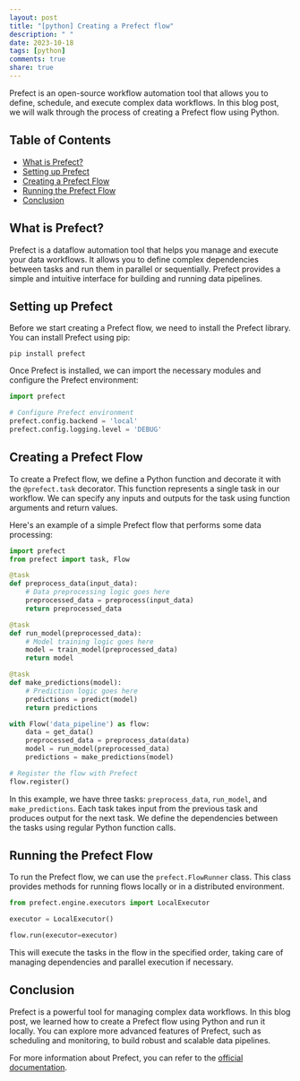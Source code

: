 ```yaml
---
layout: post
title: "[python] Creating a Prefect flow"
description: " "
date: 2023-10-18
tags: [python]
comments: true
share: true
---
```


Prefect is an open-source workflow automation tool that allows you to define, schedule, and execute complex data workflows. In this blog post, we will walk through the process of creating a Prefect flow using Python.

## Table of Contents

- [What is Prefect?](#what-is-prefect)
- [Setting up Prefect](#setting-up-prefect)
- [Creating a Prefect Flow](#creating-a-prefect-flow)
- [Running the Prefect Flow](#running-the-prefect-flow)
- [Conclusion](#conclusion)

## What is Prefect?

Prefect is a dataflow automation tool that helps you manage and execute your data workflows. It allows you to define complex dependencies between tasks and run them in parallel or sequentially. Prefect provides a simple and intuitive interface for building and running data pipelines.

## Setting up Prefect

Before we start creating a Prefect flow, we need to install the Prefect library. You can install Prefect using pip:

```
pip install prefect
```

Once Prefect is installed, we can import the necessary modules and configure the Prefect environment:

```python
import prefect

# Configure Prefect environment
prefect.config.backend = 'local'
prefect.config.logging.level = 'DEBUG'
```

## Creating a Prefect Flow

To create a Prefect flow, we define a Python function and decorate it with the `@prefect.task` decorator. This function represents a single task in our workflow. We can specify any inputs and outputs for the task using function arguments and return values.

Here's an example of a simple Prefect flow that performs some data processing:

```python
import prefect
from prefect import task, Flow

@task
def preprocess_data(input_data):
    # Data preprocessing logic goes here
    preprocessed_data = preprocess(input_data)
    return preprocessed_data

@task
def run_model(preprocessed_data):
    # Model training logic goes here
    model = train_model(preprocessed_data)
    return model

@task
def make_predictions(model):
    # Prediction logic goes here
    predictions = predict(model)
    return predictions

with Flow('data_pipeline') as flow:
    data = get_data()
    preprocessed_data = preprocess_data(data)
    model = run_model(preprocessed_data)
    predictions = make_predictions(model)

# Register the flow with Prefect
flow.register()
```

In this example, we have three tasks: `preprocess_data`, `run_model`, and `make_predictions`. Each task takes input from the previous task and produces output for the next task. We define the dependencies between the tasks using regular Python function calls.

## Running the Prefect Flow

To run the Prefect flow, we can use the `prefect.FlowRunner` class. This class provides methods for running flows locally or in a distributed environment.

```python
from prefect.engine.executors import LocalExecutor

executor = LocalExecutor()

flow.run(executor=executor)
```

This will execute the tasks in the flow in the specified order, taking care of managing dependencies and parallel execution if necessary.

## Conclusion

Prefect is a powerful tool for managing complex data workflows. In this blog post, we learned how to create a Prefect flow using Python and run it locally. You can explore more advanced features of Prefect, such as scheduling and monitoring, to build robust and scalable data pipelines.

For more information about Prefect, you can refer to the [official documentation](https://docs.prefect.io/).
